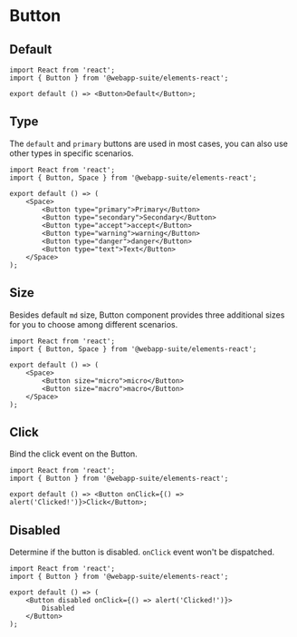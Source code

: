 # Button

## Default

```tsx
import React from 'react';
import { Button } from '@webapp-suite/elements-react';

export default () => <Button>Default</Button>;
```

## Type

The `default` and `primary` buttons are used in most cases, you can also use other types in specific scenarios.

```tsx
import React from 'react';
import { Button, Space } from '@webapp-suite/elements-react';

export default () => (
    <Space>
        <Button type="primary">Primary</Button>
        <Button type="secondary">Secondary</Button>
        <Button type="accept">accept</Button>
        <Button type="warning">warning</Button>
        <Button type="danger">danger</Button>
        <Button type="text">Text</Button>
    </Space>
);
```

## Size

Besides default `md` size, Button component provides three additional sizes for you to choose among different scenarios.

```tsx
import React from 'react';
import { Button, Space } from '@webapp-suite/elements-react';

export default () => (
    <Space>
        <Button size="micro">micro</Button>
        <Button size="macro">macro</Button>
    </Space>
);
```

## Click

Bind the click event on the Button.

```tsx
import React from 'react';
import { Button } from '@webapp-suite/elements-react';

export default () => <Button onClick={() => alert('Clicked!')}>Click</Button>;
```

## Disabled

Determine if the button is disabled. `onClick` event won't be dispatched.

```tsx
import React from 'react';
import { Button } from '@webapp-suite/elements-react';

export default () => (
    <Button disabled onClick={() => alert('Clicked!')}>
        Disabled
    </Button>
);
```

<API></API>
